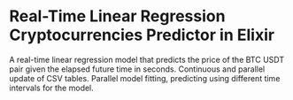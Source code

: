 # Real-Time Linear Regression Cryptocurrencies Predictor in Elixir

A real-time linear regression model that predicts the price of the BTC USDT pair given the elapsed future time in seconds. Continuous and parallel update of CSV tables. Parallel model fitting, predicting using different time intervals for the model.
